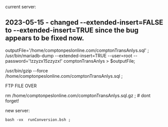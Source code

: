 
current server:

##   2023-05-15 - changed --extended-insert=FALSE  to   --extended-insert=TRUE  since the bug appears to be fixed now.

outputFile='/home/comptonpeslonline.com/comptonTransAnlys.sql' ;
 /usr/bin/mariadb-dump --extended-insert=TRUE --user=root --password='!zzyzx15zzyzx!' comptonTransAnlys > $outputFile; 
 
 /usr/bin/gzip  --force /home/comptonpeslonline.com/comptonTransAnlys.sql   ;
     
   FTP FILE OVER
   
   rm   /home/comptonpeslonline.com/comptonTransAnlys.sql.gz   ;   # dont forget!
 
new server:

    bash -vx  runConversion.bsh ;
    
